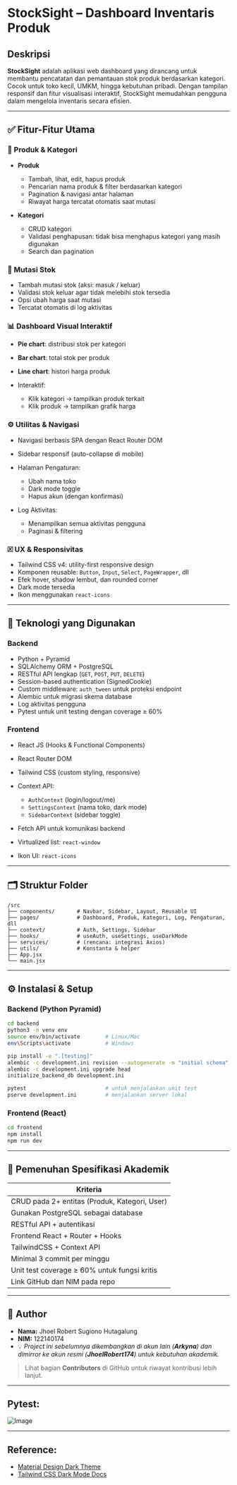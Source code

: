 # StockSight – Dashboard Inventaris Produk

## Deskripsi

**StockSight** adalah aplikasi web dashboard yang dirancang untuk membantu pencatatan dan pemantauan stok produk berdasarkan kategori. Cocok untuk toko kecil, UMKM, hingga kebutuhan pribadi. Dengan tampilan responsif dan fitur visualisasi interaktif, StockSight memudahkan pengguna dalam mengelola inventaris secara efisien.

---

## ✅ Fitur-Fitur Utama

### 📆 Produk & Kategori

* **Produk**

  * Tambah, lihat, edit, hapus produk
  * Pencarian nama produk & filter berdasarkan kategori
  * Pagination & navigasi antar halaman
  * Riwayat harga tercatat otomatis saat mutasi

* **Kategori**

  * CRUD kategori
  * Validasi penghapusan: tidak bisa menghapus kategori yang masih digunakan
  * Search dan pagination

### 🔁 Mutasi Stok

* Tambah mutasi stok (aksi: masuk / keluar)
* Validasi stok keluar agar tidak melebihi stok tersedia
* Opsi ubah harga saat mutasi
* Tercatat otomatis di log aktivitas

### 📊 Dashboard Visual Interaktif

* **Pie chart**: distribusi stok per kategori
* **Bar chart**: total stok per produk
* **Line chart**: histori harga produk
* Interaktif:

  * Klik kategori → tampilkan produk terkait
  * Klik produk → tampilkan grafik harga

### ⚙️ Utilitas & Navigasi

* Navigasi berbasis SPA dengan React Router DOM
* Sidebar responsif (auto-collapse di mobile)
* Halaman Pengaturan:

  * Ubah nama toko
  * Dark mode toggle
  * Hapus akun (dengan konfirmasi)
* Log Aktivitas:

  * Menampilkan semua aktivitas pengguna
  * Paginasi & filtering

### 🗵️ UX & Responsivitas

* Tailwind CSS v4: utility-first responsive design
* Komponen reusable: `Button`, `Input`, `Select`, `PageWrapper`, dll
* Efek hover, shadow lembut, dan rounded corner
* Dark mode tersedia
* Ikon menggunakan `react-icons`

---

## 🔧 Teknologi yang Digunakan

### Backend

* Python + Pyramid
* SQLAlchemy ORM + PostgreSQL
* RESTful API lengkap (`GET`, `POST`, `PUT`, `DELETE`)
* Session-based authentication (SignedCookie)
* Custom middleware: `auth_tween` untuk proteksi endpoint
* Alembic untuk migrasi skema database
* Log aktivitas pengguna
* Pytest untuk unit testing dengan coverage ≥ 60%

### Frontend

* React JS (Hooks & Functional Components)
* React Router DOM
* Tailwind CSS (custom styling, responsive)
* Context API:

  * `AuthContext` (login/logout/me)
  * `SettingsContext` (nama toko, dark mode)
  * `SidebarContext` (sidebar toggle)
* Fetch API untuk komunikasi backend
* Virtualized list: `react-window`
* Ikon UI: `react-icons`

---

## 🗂️ Struktur Folder

```
/src
├── components/       # Navbar, Sidebar, Layout, Reusable UI
├── pages/            # Dashboard, Produk, Kategori, Log, Pengaturan, dll
├── context/          # Auth, Settings, Sidebar
├── hooks/            # useAuth, useSettings, useDarkMode
├── services/         # (rencana: integrasi Axios)
├── utils/            # Konstanta & helper
├── App.jsx
└── main.jsx
```

---

## ⚙️ Instalasi & Setup

### Backend (Python Pyramid)

```bash
cd backend
python3 -m venv env
source env/bin/activate        # Linux/Mac
env\Scripts\activate           # Windows

pip install -e ".[testing]"
alembic -c development.ini revision --autogenerate -m "initial schema"
alembic -c development.ini upgrade head
initialize_backend_db development.ini

pytest                         # untuk menjalankan unit test
pserve development.ini         # menjalankan server lokal
```

### Frontend (React)

```bash
cd frontend
npm install
npm run dev
```

---

## 📜 Pemenuhan Spesifikasi Akademik

| Kriteria                                      |
| --------------------------------------------- |
| CRUD pada 2+ entitas (Produk, Kategori, User) |
| Gunakan PostgreSQL sebagai database           |
| RESTful API + autentikasi                     |
| Frontend React + Router + Hooks               |
| TailwindCSS + Context API                     |
| Minimal 3 commit per minggu                   |
| Unit test coverage ≥ 60% untuk fungsi kritis  |
| Link GitHub dan NIM pada repo                 |

---

## 👤 Author

* **Nama:** Jhoel Robert Sugiono Hutagalung
* **NIM:** 122140174
* 💡 *Project ini sebelumnya dikembangkan di akun lain (**Arkyna**) dan dimirror ke akun resmi (**JhoelRobert174**) untuk kebutuhan akademik.*

> Lihat bagian **Contributors** di GitHub untuk riwayat kontribusi lebih lanjut.

---

## Pytest:

![Image](https://github.com/user-attachments/assets/d1e4730c-40b3-4217-b532-f519cc64f5a0)

---

## Reference:

* [Material Design Dark Theme](https://m2.material.io/design/color/dark-theme.html)
* [Tailwind CSS Dark Mode Docs](https://tailwindcss.com/docs/dark-mode)
